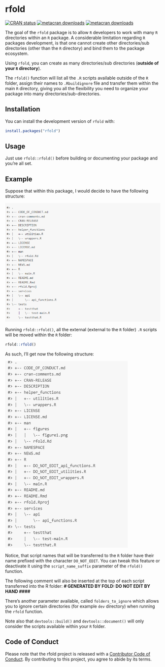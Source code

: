 
<!-- README.md is generated from README.Rmd. Please edit that file -->

# rfold

<!-- badges: start -->
[![CRAN status](https://www.r-pkg.org/badges/version/rfold)](https://CRAN.R-project.org/package=rfold)
[![metacran
downloads](https://cranlogs.r-pkg.org/badges/rfold)](https://cran.r-project.org/package=rfold)
[![metacran
downloads](https://cranlogs.r-pkg.org/badges/grand-total/rfold)](https://cran.r-project.org/package=rfold)
<!-- badges: end -->

The goal of the `rfold` package is to allow `R` developers to work with
many `R` directories within an `R` package. A considerable limitation
regarding `R` packages development, is that one cannot create other
directories/sub directories (other than the `R` directory) and bind them
to the package ecosystem.

Using `rfold`, you can create as many directories/sub directories
(**outside of your `R` directory**).

The `rfold()` function will list all the `.R` scripts available outside
of the `R` folder, assign their names to `.Rbuildignore` file and
transfer them within the main `R` directory, giving you all the
flexibility you need to organize your package into many
directories/sub-directories.

## Installation

You can install the development version of `rfold` with:

``` r
install.packages("rfold")
```

## Usage

Just use `rfold::rfold()` before building or documenting your package
and you’re all set.

## Example

Suppose that within this package, I would decide to have the following
structure:

![](man/figures/figure1.png)

Running `rfold::rfold()`, all the external (external to the `R` folder)
`.R` scripts will be moved within the `R` folder:

``` r
rfold::rfold()
```

As such, I’ll get now the following structure:

![](man/figures/figure2.png)

Notice, that script names that will be transferred to the `R` folder
have their name prefixed with the character `DO_NOT_EDIT`. You can tweak
this feature or deactivate it using the `script_name_suffix` parameter
of the `rfold()` function.

The following comment will also be inserted at the top of each script
transferred into the R folder: **\# GENERATED BY FOLD: DO NOT EDIT BY
HAND \####**

There’s another parameter available, called `folders_to_ignore` which
allows you to ignore certain directories (for example `dev` directory)
when running the `rfold` function.

Note also that `devtools::build()` and `devtools::document()` will only
consider the scripts available within your `R` folder.

## Code of Conduct

Please note that the rfold project is released with a [Contributor Code
of
Conduct](https://contributor-covenant.org/version/2/0/CODE_OF_CONDUCT.html).
By contributing to this project, you agree to abide by its terms.
